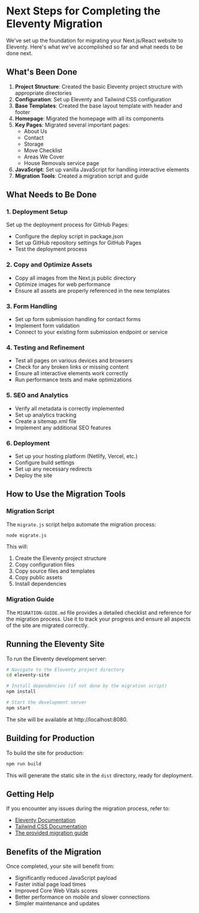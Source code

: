 # Next Steps for Completing the Eleventy Migration

We've set up the foundation for migrating your Next.js/React website to Eleventy. Here's what we've accomplished so far and what needs to be done next.

## What's Been Done

1. **Project Structure**: Created the basic Eleventy project structure with appropriate directories
2. **Configuration**: Set up Eleventy and Tailwind CSS configuration
3. **Base Templates**: Created the base layout template with header and footer
4. **Homepage**: Migrated the homepage with all its components
5. **Key Pages**: Migrated several important pages:
   - About Us
   - Contact
   - Storage
   - Move Checklist
   - Areas We Cover
   - House Removals service page
6. **JavaScript**: Set up vanilla JavaScript for handling interactive elements
7. **Migration Tools**: Created a migration script and guide

## What Needs to Be Done

### 1. Deployment Setup

Set up the deployment process for GitHub Pages:

- Configure the deploy script in package.json
- Set up GitHub repository settings for GitHub Pages
- Test the deployment process

### 2. Copy and Optimize Assets

- Copy all images from the Next.js public directory
- Optimize images for web performance
- Ensure all assets are properly referenced in the new templates

### 3. Form Handling

- Set up form submission handling for contact forms
- Implement form validation
- Connect to your existing form submission endpoint or service

### 4. Testing and Refinement

- Test all pages on various devices and browsers
- Check for any broken links or missing content
- Ensure all interactive elements work correctly
- Run performance tests and make optimizations

### 5. SEO and Analytics

- Verify all metadata is correctly implemented
- Set up analytics tracking
- Create a sitemap.xml file
- Implement any additional SEO features

### 6. Deployment

- Set up your hosting platform (Netlify, Vercel, etc.)
- Configure build settings
- Set up any necessary redirects
- Deploy the site

## How to Use the Migration Tools

### Migration Script

The `migrate.js` script helps automate the migration process:

```bash
node migrate.js
```

This will:
1. Create the Eleventy project structure
2. Copy configuration files
3. Copy source files and templates
4. Copy public assets
5. Install dependencies

### Migration Guide

The `MIGRATION-GUIDE.md` file provides a detailed checklist and reference for the migration process. Use it to track your progress and ensure all aspects of the site are migrated correctly.

## Running the Eleventy Site

To run the Eleventy development server:

```bash
# Navigate to the Eleventy project directory
cd eleventy-site

# Install dependencies (if not done by the migration script)
npm install

# Start the development server
npm start
```

The site will be available at http://localhost:8080.

## Building for Production

To build the site for production:

```bash
npm run build
```

This will generate the static site in the `dist` directory, ready for deployment.

## Getting Help

If you encounter any issues during the migration process, refer to:

- [Eleventy Documentation](https://www.11ty.dev/docs/)
- [Tailwind CSS Documentation](https://tailwindcss.com/docs)
- [The provided migration guide](./MIGRATION-GUIDE.md)

## Benefits of the Migration

Once completed, your site will benefit from:

- Significantly reduced JavaScript payload
- Faster initial page load times
- Improved Core Web Vitals scores
- Better performance on mobile and slower connections
- Simpler maintenance and updates
